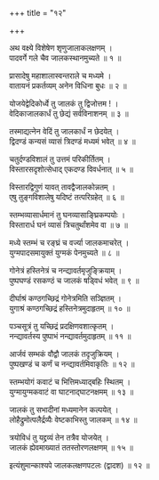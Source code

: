 +++
title = "१२"

+++
  
  
  
  
अथ वक्ष्ये विशेषेण शृणुजालाकलक्षणम् ।  
पादवर्गे गले चैव जालकस्थानमुच्यते ॥ १ ॥  
  
प्रासादेषु महाशालास्वन्तराले च मध्यमे ।  
वातायनं प्रकर्तव्यम् अनेन विधिना बुधः ॥ २ ॥  
  
योजयेद्वेदिकोर्ध्वे तु जालकं तु द्विजोत्तम ! ।  
वेदिकाजालकार्धं तु छेद्यं सर्वविनाशनम् ॥ ३ ॥  
  
तस्माद्यत्नेन वेदिं तु जालकार्धं न छेदयेत् ।  
द्विदण्डं कन्यसं व्यासं त्रिदण्डं मध्यमं भवेत् ॥ ४ ॥  
  
चतुर्दण्डविशालं तु उत्तमं परिकीर्तितम् ।  
विस्तारसदृशोत्सेधाद् एकदण्ड विवर्धनात् ॥ ५ ॥  
  
विस्तारद्विगुणं यावत् तावद्वैजालकोन्नतम् ।  
एषु तुङ्गविशालेषु यदिष्टं तत्परिग्रहेत् ॥ ६ ॥  
  
स्तम्भव्यासार्धमानं तु घनव्यासाङ्घ्रिकम्पयोः ।  
विस्तारार्ध घनं व्यासं त्रिचतुर्थांशमेव वा ॥ ७ ॥  
  
मध्ये स्तम्भं च रङ्घ्रं च वर्ज्या जालकमाचरेत् ।  
युग्मपादसमायुक्तं युग्मकं पेनमुच्यते ॥ ८ ॥  
  
गोनेत्रं हस्तिनेत्रं च नन्द्यावर्तमृजुङ्क्रियाम् ।  
पुष्पघण्डं रसकण्ठं च जालकं षड्विधं भवेत् ॥ ९ ॥  
  
दीर्घाश्रं कण्ठगच्छिद्रं गोनेत्रमिति सञ्ज्ञितम् ।  
युगाश्रं कण्ठगच्छिद्रं हस्तिनेत्रमुदाहृतम् ॥ १० ॥  
  
पञ्चसूत्रं तु यच्छिद्रं प्रदक्षिणवशात्कृतम् ।  
नन्द्यावर्तस्य पुष्पाभं नन्द्यावर्तमुदाहृतम् ॥ ११ ॥  
  
आर्जवं सम्भकं वौद्वौ जालकं तदृजुक्रियम् ।  
पुष्पखण्डं च कर्णं च नन्द्यावर्तमिवाकृतिः ॥ १२ ॥  
  
स्तम्भयोगं कवाटं च भित्तिमध्याद्बहिः स्थितम् ।  
युग्मायुग्मकवाटं वा घाटनाद्घाटनक्षमम् ॥ १३ ॥  
  
जालकं तु सभादीनां मध्यमानेन कल्पयेत् ।  
लोहैद्रुमोत्पलैर्द्रव्यैः वेष्टकाभिस्तु जालकम् ॥ १४ ॥  
  
त्रयोविधं तु यद्द्रव्यं तेन तत्रैव योजयेत् ।  
जालकं ह्येवमाख्यातं ततस्तोरणलक्षणम् ॥ १५ ॥  
  
इत्यंशुमान्काश्यपे जालकलक्षणपटलः (द्वादश) ॥ १२ ॥  